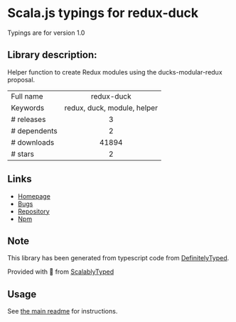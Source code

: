 
# Scala.js typings for redux-duck

Typings are for version 1.0

## Library description:
Helper function to create Redux modules using the ducks-modular-redux proposal.

|                    |                 |
| ------------------ | :-------------: |
| Full name          | redux-duck |
| Keywords           | redux, duck, module, helper |
| # releases         | 3 |
| # dependents       | 2 |
| # downloads        | 41894 |
| # stars            | 2 |

## Links
- [Homepage](https://github.com/sergiodxa/redux-duck/)
- [Bugs](https://github.com/sergiodxa/redux-duck/issues)
- [Repository](https://github.com/sergiodxa/redux-duck)
- [Npm](https://www.npmjs.com/package/redux-duck)
    


## Note
This library has been generated from typescript code from [DefinitelyTyped](https://definitelytyped.org).

Provided with :purple_heart: from [ScalablyTyped](https://github.com/oyvindberg/ScalablyTyped)

## Usage
See [the main readme](../../readme.md) for instructions.


